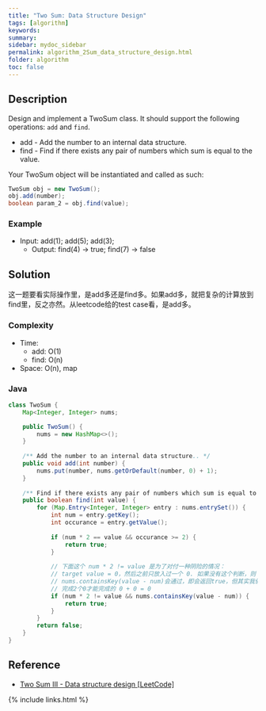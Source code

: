 ```yaml
---
title: "Two Sum: Data Structure Design"
tags: [algorithm]
keywords:
summary:
sidebar: mydoc_sidebar
permalink: algorithm_2Sum_data_structure_design.html
folder: algorithm
toc: false
---
```


## Description
Design and implement a TwoSum class. It should support the following operations: `add` and `find`.
* add - Add the number to an internal data structure.
* find - Find if there exists any pair of numbers which sum is equal to the value.

Your TwoSum object will be instantiated and called as such:
```java
TwoSum obj = new TwoSum();
obj.add(number);
boolean param_2 = obj.find(value);
```

### Example
* Input: add(1); add(5); add(3);
  * Output: find(4) -> true; find(7) -> false

## Solution
这一题要看实际操作里，是add多还是find多。如果add多，就把复杂的计算放到find里，反之亦然。从leetcode给的test case看，是add多。

### Complexity
* Time:
  * add: O(1)
  * find: O(n)
* Space: O(n), map

### Java
```java
class TwoSum {
    Map<Integer, Integer> nums;

    public TwoSum() {
        nums = new HashMap<>();
    }
    
    /** Add the number to an internal data structure.. */
    public void add(int number) {
        nums.put(number, nums.getOrDefault(number, 0) + 1);
    }
    
    /** Find if there exists any pair of numbers which sum is equal to the value. */
    public boolean find(int value) {
        for (Map.Entry<Integer, Integer> entry : nums.entrySet()) {
            int num = entry.getKey();
            int occurance = entry.getValue();
            
            if (num * 2 == value && occurance >= 2) {
                return true;
            }
            
            // 下面这个 num * 2 != value 是为了对付一种阴险的情况：
            // target value = 0，然后之前只放入过一个 0. 如果没有这个判断，则
            // nums.containsKey(value - num)会通过，即会返回true，但其实我们只有1个0，无法
            // 完成2个0才能完成的 0 + 0 = 0
            if (num * 2 != value && nums.containsKey(value - num)) {
                return true;
            }
        }
        return false;
    }
}
```

## Reference
* [Two Sum III - Data structure design [LeetCode]](https://leetcode.com/problems/two-sum-iii-data-structure-design/description/)

{% include links.html %}

